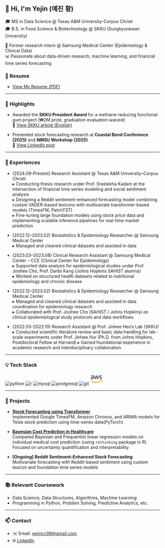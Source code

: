 ## 👋 Hi, I'm Yejin (예진 황)

🎓 MS in Data Science @ Texas A&M University-Corpus Christi  
🎓 B.S. in Food Science & Biotechnology @ SKKU (Sungkyunkwan University)


🔬 Former research intern @ Samsung Medical Center (Epidemiology & Clinical Data)  
📊 Passionate about data-driven research, machine learning, and financial time series forecasting

### 📄 Resume

- [View My Resume (PDF)](https://github.com/Yejin-Hwang/CV_Yejin/raw/main/CV_yejin.pdf)

---

### 🏅 Highlights

- Awarded the **SKKU President Award** for a methane-reducing functional gum project (₩2M prize, graduation evaluation waived)  
  🔗 [View SKKU article (English)](https://www.skku.edu/skku/campus/skk_comm/popup_news_en.do?mode=view&articleNo=101892)

- Presented stock forecasting research at **Coastal Bend Conference (2025)** and **NMSU Workshop (2025)**  
  🔗 [View LinkedIn post](https://www.linkedin.com/feed/update/urn:li:activity:7314452114418606080/)

---

### 🚀 Experiences

- (2024.09–Present) Research Assistant @ Texas A&M University–Corpus Christi  
  ▸ Conducting thesis research under Prof. Sreelekha Kadam at the intersection of financial time series modeling and social sentiment analysis  
  ▸ Designing a Reddit sentiment-enhanced forecasting model combining custom VADER-based lexicons with multivariate transformer-based models (TimesFM, PatchTST)  
  ▸ Fine-tuning large foundation models using stock price data and implementing scalable inference pipelines for real-time market prediction

- (2022.12–2023.02) Biostatistics & Epidemiology Researcher @ Samsung Medical Center  
  ▸ Managed and cleaned clinical datasets and assisted in data


- (2023.03–2023.08) Clinical Research Assistant @ Samsung Medical Center – CCE (Clinical Center for Epidemiology)  
  ▸ Supported data analysis for epidemiological studies under Prof. Joohee Cho, Prof. Danbi Kang (Johns Hopkins SAHIST alumna)  
  ▸ Worked on structured health datasets related to nutritional epidemiology and chronic disease

- (2022.12–2023.02) Biostatistics & Epidemiology Researcher @ Samsung Medical Center  
  ▸ Managed and cleaned clinical datasets and assisted in data coordination for epidemiology research  
  ▸ Collaborated with Prof. Joohee Cho (SAHIST / Johns Hopkins) on clinical epidemiological study protocols and data workflows

- (2022.03–2022.10) Research Assistant @ Prof. Jinhee Heo’s Lab (SKKU)  
  ▸ Conducted scientific literature review  and basic data handling for lab-scale experiments under Prof. Jinhee Hur (Ph.D. from Johns Hopkins, Postdoctoral Fellow at Harvard) 
  ▸ Gained foundational experience in academic research and interdisciplinary collaboration

---

### 💡 Tech Stack

<p align="left">
  <img src="https://cdn.jsdelivr.net/gh/devicons/devicon/icons/python/python-original.svg" height="40" alt="python"/>
  <img src="https://cdn.jsdelivr.net/gh/devicons/devicon/icons/r/r-original.svg" height="40" alt="r"/>
  <img src="https://cdn.jsdelivr.net/gh/devicons/devicon/icons/mysql/mysql-original.svg" height="40" alt="mysql"/>
  <img src="https://cdn.jsdelivr.net/gh/devicons/devicon/icons/postgresql/postgresql-original.svg" height="40" alt="postgresql"/>
  <img src="https://cdn.jsdelivr.net/gh/devicons/devicon/icons/git/git-original.svg" height="40" alt="git"/>
  <img src="https://raw.githubusercontent.com/devicons/devicon/master/icons/amazonwebservices/amazonwebservices-original-wordmark.svg" height="40" alt="aws"/>
</p>

---

### 📘 Projects


- [**Stock Forecasting using Transformer**](https://github.com/Yejin-Hwang/Stock-Prediction-using-Transformer)  
  Implemented Google TimesFM, Amazon Chronos, and ARIMA models for Tesla stock prediction using time-series data(PyTorch)


- [**Bayesian Cost Prediction in Healthcare**](https://github.com/Yejin-Hwang/Bayesian-Cost-Prediction-in-Healthcare)  
  Compared Bayesian and Frequentist linear regression models on individual medical cost prediction (using `rethinking` package in R). Focused on uncertainty quantification and interpretability.

- **[Ongoing] Reddit Sentiment–Enhanced Stock Forecasting**  
  Multivariate forecasting with Reddit-based sentiment using custom lexicon and foundation time series models



---

### 📚 Relevant Coursework

* Data Science, Data Structures, Algorithms, Machine Learning
* Programming in Python, Problem Solving, Predictive Analytics, etc.

---

### 📫 Contact

* ✉️ Email: [yejincc99@gmail.com](mailto:yejincc99@gmail.com)
* 🌐 [LinkedIn](https://linkedin.com/in/yejin-data)

